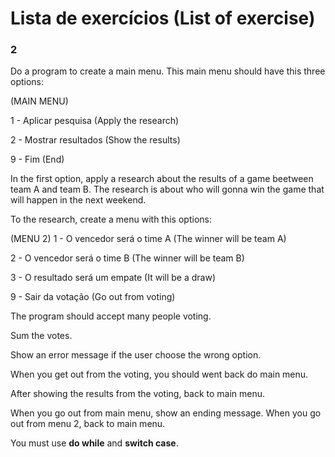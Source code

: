 
# Lista de exercícios (List of exercise)

### 2

Do a program to create a main menu. This main menu should have this three options:

(MAIN MENU)

1 - Aplicar pesquisa (Apply the research)

2 - Mostrar resultados (Show the results)

9 - Fim (End)

In the first option, apply a research about the results of a game beetween team A and team B. The research is about who will gonna win the game that will happen in the next weekend. 

To the research, create a menu with this options: 

(MENU 2)
1 - O vencedor será o time A (The winner will be team A)

2 - O vencedor será o time B (The winner will be team B)

3 - O resultado será um empate (It will be a draw)

9 - Sair da votação (Go out from voting)


The program should accept many people voting. 

Sum the votes.

Show an error message if the user choose the wrong option.

When you get out from the voting, you should went back do main menu. 

After showing the results from the voting, back to main menu.

When you go out from main menu, show an ending message. When you go out from menu 2, back to main menu. 

You must use **do while** and **switch case**. 

